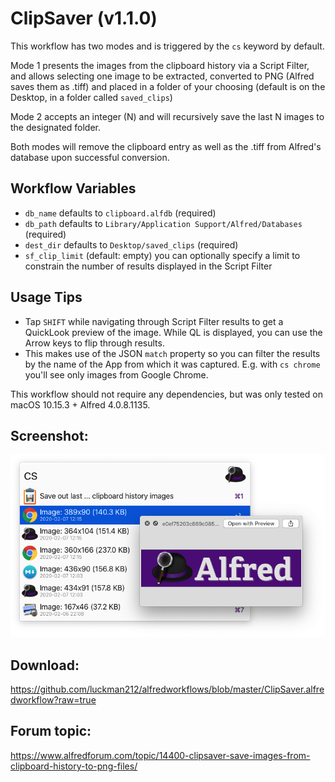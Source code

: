 # ClipSaver (v1.1.0)

This workflow has two modes and is triggered by the `cs` keyword by default.

Mode 1 presents the images from the clipboard history via a Script Filter, and allows selecting one image to be extracted, converted to PNG (Alfred saves them as .tiff) and placed in a folder of your choosing (default is on the Desktop, in a folder called `saved_clips`)

Mode 2 accepts an integer (N) and will recursively save the last N images to the designated folder.

Both modes will remove the clipboard entry as well as the .tiff from Alfred's database upon successful conversion.

## Workflow Variables

- `db_name` defaults to `clipboard.alfdb` (required)
- `db_path` defaults to `Library/Application Support/Alfred/Databases` (required)
- `dest_dir` defaults to `Desktop/saved_clips` (required)
- `sf_clip_limit` (default: empty) you can optionally specify a limit to constrain the number of results displayed in the Script Filter

## Usage Tips

- Tap `SHIFT` while navigating through Script Filter results to get a QuickLook preview of the image. While QL is displayed, you can use the Arrow keys to flip through results.
- This makes use of the JSON `match` property so you can filter the results by the name of the App from which it was captured. E.g. with `cs chrome` you'll see only images from Google Chrome.

This workflow should not require any dependencies, but was only tested on macOS 10.15.3 + Alfred 4.0.8.1135.

## Screenshot:
![screenshot](clipsaver.png)

## Download:
https://github.com/luckman212/alfredworkflows/blob/master/ClipSaver.alfredworkflow?raw=true

## Forum topic:
https://www.alfredforum.com/topic/14400-clipsaver-save-images-from-clipboard-history-to-png-files/
